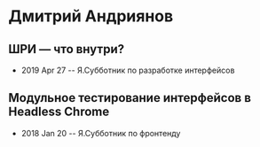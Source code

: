 # Дмитрий Андриянов

## ШРИ — что внутри?
- 2019 Apr 27 -- Я.Субботник по разработке интерфейсов    
## Модульное тестирование интерфейсов в Headless Chrome
- 2018 Jan 20 -- Я.Субботник по фронтенду    
